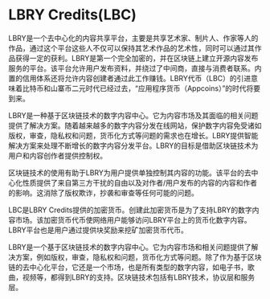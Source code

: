 # LBRY Credits(LBC)

LBRY是一个去中心化的内容共享平台，主要是共享艺术家、制片人、作家等人的作品，通过这个平台这些人不仅可以保持其艺术作品的艺术性，同时可以通过其作品获得一定的获利。LBRY是第一个完全加密的，并在区块链上建立开源内容发布服务的平台。该平台允许用户发布资料，并绕过了中间商，直接与消费者联系。内置的信用体系还将允许内容创建者通过此工作赚钱。LBRY代币（LBC）的引进意味着比特币和山寨币二元时代已经过去，“应用程序货币（Appcoins）”的时代将要到来。

LBRY是一种基于区块链技术的数字内容中心。它为内容市场及其面临的相关问题提供了解决方案。随着越来越多的数字内容分发在线网站，保护数字内容免受诸如版权，审查，隐私权和问题，货币化方式等问题的需求也在增长。LBRY提供智能解决方案来处理不断增长的数字内容分发平台。LBRY的目标是借助区块链技术为用户和内容创作者提供控制权。

区块链技术的使用有助于LBRY为用户提供单独控制其内容的功能。该平台的去中心化性质提供了来自第三方干扰的自由以及对作者/用户发布的内容的内容和作者的影响。这消除了版权欺诈，抄袭和审查等任何可能的问题。

LBC是LBRY Credits提供的加密货币。创建此加密货币是为了支持LBRY的数字内容市场。该加密货币代币使网络用户能够访问LBRY平台上的货币化数字内容。LBRY平台也是用户通过提供块奖励来挖矿加密货币代币。

LBRY是一个基于区块链技术的数字内容中心。它为内容市场和相关问题提供了解决方案，例如版权，审查，隐私权和问题，货币化方式等问题。除了作为基于区块链的去中心化平台，它还是一个市场，也是所有类型的数字内容，如电子书，歌曲，视频等，都得到LBRY的支持。区块链技术包括有LBRY技术，协议层和服务层。
